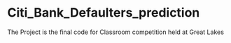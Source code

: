 # Citi_Bank_Defaulters_prediction
The Project is the final code for Classroom competition held at Great Lakes 
